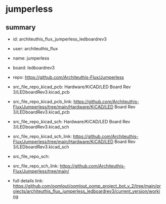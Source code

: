 # jumperless
 
## summary 
* id: architeuthis_flux_jumperless_ledboardrev3
* user: architeuthis_flux
* name: jumperless
* board: ledboardrev3
* repo: https://github.com/Architeuthis-Flux/Jumperless
* src_file_repo_kicad_pcb: Hardware/KiCAD/LED Board Rev 3/LEDboardRev3.kicad_pcb
* src_file_repo_kicad_pcb_link: https://github.com/Architeuthis-Flux/Jumperless/tree/main/Hardware/KiCAD/LED Board Rev 3/LEDboardRev3.kicad_pcb
* src_file_repo_kicad_sch: Hardware/KiCAD/LED Board Rev 3/LEDboardRev3.kicad_sch
* src_file_repo_kicad_sch_link: https://github.com/Architeuthis-Flux/Jumperless/tree/main/Hardware/KiCAD/LED Board Rev 3/LEDboardRev3.kicad_sch

* src_file_repo_sch: 
* src_file_repo_sch_link: https://github.com/Architeuthis-Flux/Jumperless/tree/main/
* full details link: https://github.com/oomlout/oomlout_oomp_project_bot_v_2/tree/main/projects/architeuthis_flux_jumperless_ledboardrev3/current_version/working  






